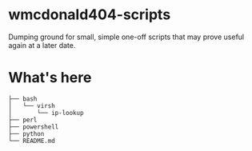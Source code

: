 # wmcdonald404-scripts
Dumping ground for small, simple one-off scripts that may prove useful again at a later date.

# What's here

```
├── bash
│   └── virsh
│       └── ip-lookup
├── perl
├── powershell
├── python
└── README.md
```
